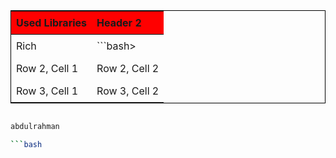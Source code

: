 <table style="border: 1px solid black; width: 100%; text-align: left;">
  <thead>
    <tr style="background-color:red;">
      <th style="border-bottom: 1px solid black; padding: 8px;">Used Libraries</th>
      <th style="border-bottom: 1px solid black; padding: 8px;">Header 2</th>
    </tr>
  </thead>
  <tbody>
    <tr>
      <td style="padding: 8px;">Rich</td>
      <td style="padding: 8px;">```bash></td>
    </tr>
    <tr>
      <td style="padding: 8px;">Row 2, Cell 1</td>
      <td style="padding: 8px;">Row 2, Cell 2</td>
    </tr>
    <tr>
      <td style="padding: 8px;">Row 3, Cell 1</td>
      <td style="padding: 8px;">Row 3, Cell 2</td>
    </tr>
  </tbody>
</table>

```bash

abdulrahman

```bash

